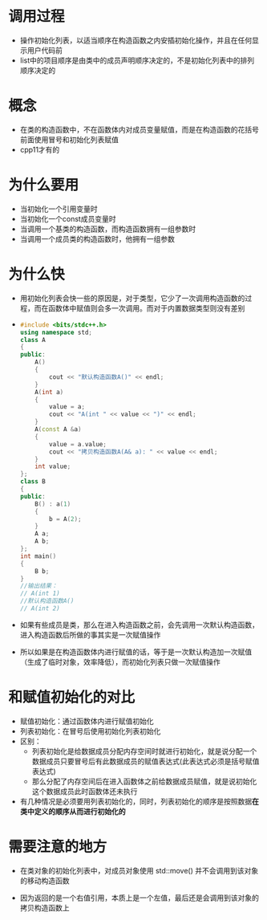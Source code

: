 # 调用过程

- 操作初始化列表，以适当顺序在构造函数之内安插初始化操作，并且在任何显示用户代码前
- list中的项目顺序是由类中的成员声明顺序决定的，不是初始化列表中的排列顺序决定的





# 概念

- 在类的构造函数中，不在函数体内对成员变量赋值，而是在构造函数的花括号前面使用冒号和初始化列表赋值
- cpp11才有的





# 为什么要用

- 当初始化一个引用变量时
- 当初始化一个const成员变量时
- 当调用一个基类的构造函数，而构造函数拥有一组参数时
- 当调用一个成员类的构造函数时，他拥有一组参数





# 为什么快

- 用初始化列表会快一些的原因是，对于类型，它少了一次调用构造函数的过程，而在函数体中赋值则会多一次调用。而对于内置数据类型则没有差别

- ```cpp
  #include <bits/stdc++.h>
  using namespace std;
  class A
  {
  public:
      A()
      {
          cout << "默认构造函数A()" << endl;
      }
      A(int a)
      {
          value = a;
          cout << "A(int " << value << ")" << endl;
      }
      A(const A &a)
      {
          value = a.value;
          cout << "拷贝构造函数A(A& a): " << value << endl;
      }
      int value;
  };
  class B
  {
  public:
      B() : a(1)
      {
          b = A(2);
      }
      A a;
      A b;
  };
  int main()
  {
      B b;
  }
  //输出结果：
  // A(int 1)
  //默认构造函数A()
  // A(int 2)
  ```

- 如果有些成员是类，那么在进入构造函数之前，会先调用一次默认构造函数，进入构造函数后所做的事其实是一次赋值操作

- 所以如果是在构造函数体内进行赋值的话，等于是一次默认构造加一次赋值（生成了临时对象，效率降低），而初始化列表只做一次赋值操作





# 和赋值初始化的对比

- 赋值初始化：通过函数体内进行赋值初始化
- 列表初始化：在冒号后使用初始化列表初始化
- 区别：
  - 列表初始化是给数据成员分配内存空间时就进行初始化，就是说分配一个数据成员只要冒号后有此数据成员的赋值表达式(此表达式必须是括号赋值表达式)
  - 那么分配了内存空间后在进入函数体之前给数据成员赋值，就是说初始化这个数据成员此时函数体还未执行
- 有几种情况是必须要用列表初始化的，同时，列表初始化的顺序是按照数据**在类中定义的顺序从而进行初始化的**



# 需要注意的地方

- 在类对象的初始化列表中，对成员对象使用 std::move() 并不会调用到该对象的移动构造函数

- 因为返回的是一个右值引用，本质上是一个左值，最后还是会调用到该对象的拷贝构造函数上